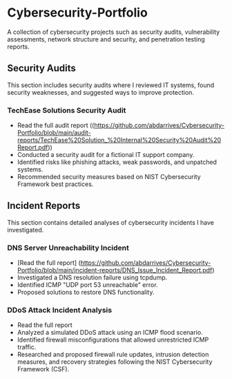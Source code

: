 # Cybersecurity-Portfolio
A collection of cybersecurity projects such as security audits, vulnerability assessments, network structure and security, and penetration testing reports.

## Security Audits
This section includes security audits where I reviewed IT systems, found security weaknesses, and suggested ways to improve protection.

### TechEase Solutions Security Audit
- Read the full audit report ((https://github.com/abdarrives/Cybersecurity-Portfolio/blob/main/audit-reports/TechEase%20Solution_%20Internal%20Security%20Audit%20Report.pdf))
- Conducted a security audit for a fictional IT support company.
- Identified risks like phishing attacks, weak passwords, and unpatched systems.
- Recommended security measures based on NIST Cybersecurity Framework best practices.



## Incident Reports  
This section contains detailed analyses of cybersecurity incidents I have investigated.  

### DNS Server Unreachability Incident  
- [Read the full report] (https://github.com/abdarrives/Cybersecurity-Portfolio/blob/main/incident-reports/DNS_Issue_Incident_Report.pdf)
- Investigated a DNS resolution failure using tcpdump.
- Identified ICMP "UDP port 53 unreachable" error.
- Proposed solutions to restore DNS functionality.

### DDoS Attack Incident Analysis
- Read the full report
- Analyzed a simulated DDoS attack using an ICMP flood scenario.
- Identified firewall misconfigurations that allowed unrestricted ICMP traffic.
- Researched and proposed firewall rule updates, intrusion detection measures, and recovery strategies following the NIST Cybersecurity Framework (CSF).
